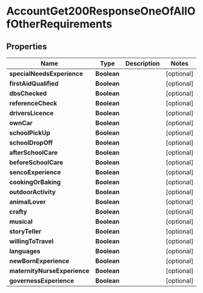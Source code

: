 

# AccountGet200ResponseOneOfAllOfOtherRequirements


## Properties

| Name | Type | Description | Notes |
|------------ | ------------- | ------------- | -------------|
|**specialNeedsExperience** | **Boolean** |  |  [optional] |
|**firstAidQualified** | **Boolean** |  |  [optional] |
|**dbsChecked** | **Boolean** |  |  [optional] |
|**referenceCheck** | **Boolean** |  |  [optional] |
|**driversLicence** | **Boolean** |  |  [optional] |
|**ownCar** | **Boolean** |  |  [optional] |
|**schoolPickUp** | **Boolean** |  |  [optional] |
|**schoolDropOff** | **Boolean** |  |  [optional] |
|**afterSchoolCare** | **Boolean** |  |  [optional] |
|**beforeSchoolCare** | **Boolean** |  |  [optional] |
|**sencoExperience** | **Boolean** |  |  [optional] |
|**cookingOrBaking** | **Boolean** |  |  [optional] |
|**outdoorActivity** | **Boolean** |  |  [optional] |
|**animalLover** | **Boolean** |  |  [optional] |
|**crafty** | **Boolean** |  |  [optional] |
|**musical** | **Boolean** |  |  [optional] |
|**storyTeller** | **Boolean** |  |  [optional] |
|**willingToTravel** | **Boolean** |  |  [optional] |
|**languages** | **Boolean** |  |  [optional] |
|**newBornExperience** | **Boolean** |  |  [optional] |
|**maternityNurseExperience** | **Boolean** |  |  [optional] |
|**governessExperience** | **Boolean** |  |  [optional] |




